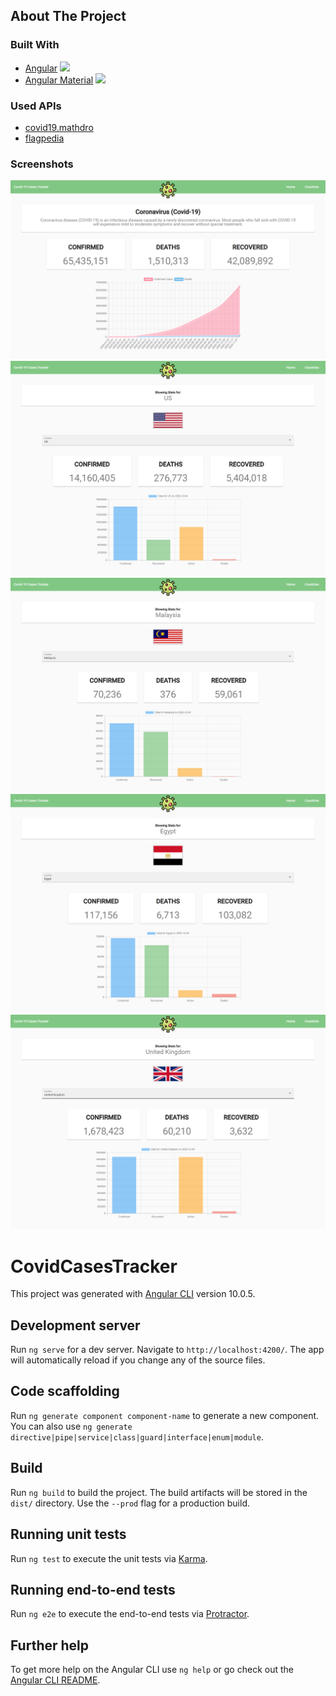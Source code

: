 <!--
repo name: covid19-tracker
description: A covid 19 tracker built with angular
github name:  Yasser-dev
email: yehab2000@gmail.com
-->
<!-- ABOUT THE PROJECT -->

## About The Project

### Built With

- [Angular](https://angular.io/) <img src="https://angular.io/assets/images/logos/angular/angular.png" width="20px">
- [Angular Material](https://material.angular.io/) <img src="https://angular.io/generated/images/marketing/concept-icons/material.png" width="15px">

### Used APIs

- [covid19.mathdro](https://covid19.mathdro.id/api)
- [flagpedia](https://flagpedia.net/download/api)

### Screenshots

![![Home Tab][global-data]](/screenshots/ss1.png)
![![Countries Tab][us-data]](/screenshots/ss2.png)
![![Countries Tab][malaysia-data]](/screenshots/ss3.png)
![![Countries Tab][egypt-data]](/screenshots/ss4.png)
![![Countries Tab][uk-data]](/screenshots/ss5.png)

# CovidCasesTracker

This project was generated with [Angular CLI](https://github.com/angular/angular-cli) version 10.0.5.

## Development server

Run `ng serve` for a dev server. Navigate to `http://localhost:4200/`. The app will automatically reload if you change any of the source files.

## Code scaffolding

Run `ng generate component component-name` to generate a new component. You can also use `ng generate directive|pipe|service|class|guard|interface|enum|module`.

## Build

Run `ng build` to build the project. The build artifacts will be stored in the `dist/` directory. Use the `--prod` flag for a production build.

## Running unit tests

Run `ng test` to execute the unit tests via [Karma](https://karma-runner.github.io).

## Running end-to-end tests

Run `ng e2e` to execute the end-to-end tests via [Protractor](http://www.protractortest.org/).

## Further help

To get more help on the Angular CLI use `ng help` or go check out the [Angular CLI README](https://github.com/angular/angular-cli/blob/master/README.md).
